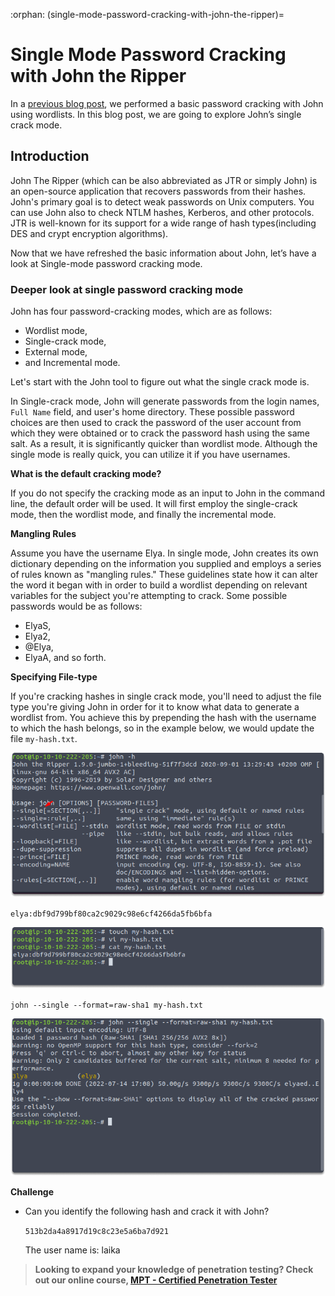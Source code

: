:orphan:
(single-mode-password-cracking-with-john-the-ripper)=

# Single Mode Password Cracking with John the Ripper

In a [previous blog post](hands-on-with-john-the-ripper-performing-a-basic-dictionary-attack), we performed a basic password cracking with John using wordlists. In this blog post, we are going to explore John’s single crack mode.

## Introduction

John The Ripper (which can be also abbreviated as JTR or simply John) is an open-source application that recovers passwords from their hashes. John's primary goal is to detect weak passwords on Unix computers. You can use John also to check NTLM hashes, Kerberos, and other protocols. JTR is well-known for its support for a wide range of hash types(including DES and crypt encryption algorithms).

Now that we have refreshed the basic information about John, let’s have a look at Single-mode password cracking mode.

### Deeper look at single password cracking mode

John has four password-cracking modes, which are as follows:

- Wordlist mode,
- Single-crack mode,
- External mode,
- and Incremental mode.

Let's start with the John tool to figure out what the single crack mode is.

In Single-crack mode, John will generate passwords from the login names, `Full Name` field, and user's home directory. These possible password choices are then used to crack the password of the user account from which they were obtained or to crack the password hash using the same salt. As a result, it is significantly quicker than wordlist mode. Although the single mode is really quick, you can utilize it if you have usernames.

**What is the default cracking mode?**

If you do not specify the cracking mode as an input to John in the command line, the default order will be used. It will first employ the single-crack mode, then the wordlist mode, and finally the incremental mode.

**Mangling Rules**

Assume you have the username Elya. In single mode, John creates its own dictionary depending on the information you supplied and employs a series of rules known as "mangling rules." These guidelines state how it can alter the word it began with in order to build a wordlist depending on relevant variables for the subject you're attempting to crack. Some possible passwords would be as follows:

- ElyaS,
- Elya2,
- @Elya,
- ElyaA, and so forth.

**Specifying File-type**

If you're cracking hashes in single crack mode, you'll need to adjust the file type you're giving John in order for it to know what data to generate a wordlist from. You achieve this by prepending the hash with the username to which the hash belongs, so in the example below, we would update the file `my-hash.txt`.

![alt img](images/john-the-ripper-30.png)

`elya:dbf9d799bf80ca2c9029c98e6cf4266da5fb6bfa`

![alt img](images/john-the-ripper-28.png)

`john --single --format=raw-sha1 my-hash.txt`

![alt img](images/john-the-ripper-29.png)

**Challenge**

- Can you identify the following hash and crack it with John?

  `513b2da4a8917d19c8c23e5a6ba7d921`

  The user name is: laika

> **Looking to expand your knowledge of penetration testing? Check out our online course, [MPT - Certified Penetration Tester](https://www.mosse-institute.com/certifications/mpt-certified-penetration-tester.html)**
